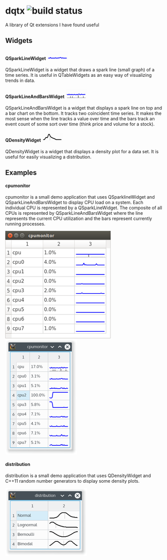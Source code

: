 # dqtx ![build status](https://travis-ci.org/dcdillon/dqtx.svg?branch=master)
A library of Qt extensions I have found useful

## Widgets
#### QSparkLineWidget ![SparkLine](images/sparkline.png)
QSparkLineWidget is a widget that draws a spark line (small graph) of a time series.  It is useful in QTableWidgets as an easy way of visualizing trends in data.

#### QSparkLineAndBarsWidget ![SparkLineAndBars](images/sparklineandbars.png)
QSparkLineAndBarsWidget is a widget that displays a spark line on top and a bar chart on the bottom.  It tracks two coincident time series.  It makes the most sense when the line tracks a value over time and the bars track an event count of some sort over time (think price and volume for a stock).

#### QDensityWidget ![Density](images/density.png)
QDensityWidget is a widget that displays a density plot for a data set.  It is useful for easily visualizing a distribution.

## Examples
#### cpumonitor
cpumonitor is a small demo application that uses QSparklineWidget and QSparkLineAndBarsWidget to display CPU load on a system.  Each individual CPU is represented by a QSparkLineWidget.  The composite of all CPUs is represented by QSparkLineAndBarsWidget where the line represents the current CPU utilization and the bars represent currently running processes.

![ubuntu screenshot](images/cpumonitor_ubuntu.png) ![kubuntu screenshot](images/cpumonitor.png)

#### distribution
distribution is a small demo application that uses QDensityWidget and C++11 random number generators to display some density plots.

![kubuntu screenshot](images/distribution.png)
